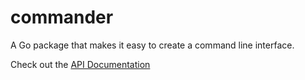 commander
=========

A Go package that makes it easy to create a command line interface.

 Check out the [API Documentation](http://godoc.org/github.com/stretchrcom/commander)
